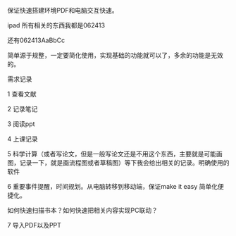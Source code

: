 保证快速搭建环境PDF和电脑交互快速。

ipad 所有相关的东西我都是062413

还有062413AaBbCc

简单源于规整，一定要简化使用，实现基础的功能就可以了，多余的功能是无效的。





需求记录

1 查看文献

2 记录笔记

3 阅读ppt

4 上课记录

5 科学计算（或者写论文，但是一般写论文还是不用这个东西，主要就是可能画图，记录一下，就是画流程图或者草稿图）等下我会给出相关的记录。明确使用的软件

6 重要事件提醒，时间规划。从电脑转移到移动端，保证make it easy 简单化便捷化。

如何快速扫描书本？如何快速把相关内容实现PC联动？

7 导入PDF以及PPT